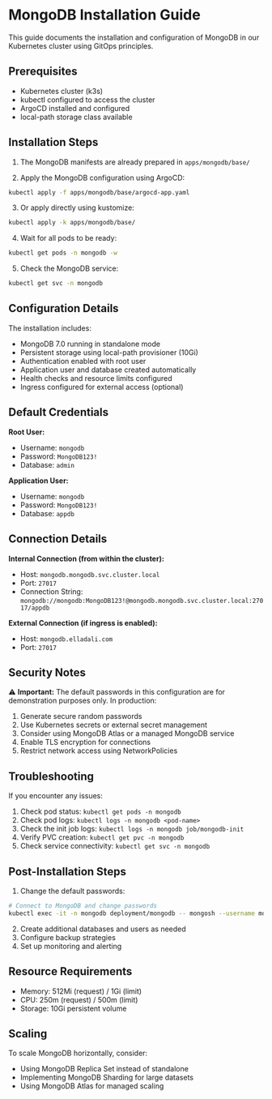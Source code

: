 # MongoDB Installation Guide

This guide documents the installation and configuration of MongoDB in our Kubernetes cluster using GitOps principles.

## Prerequisites

- Kubernetes cluster (k3s)
- kubectl configured to access the cluster
- ArgoCD installed and configured
- local-path storage class available

## Installation Steps

1. The MongoDB manifests are already prepared in `apps/mongodb/base/`

2. Apply the MongoDB configuration using ArgoCD:
```bash
kubectl apply -f apps/mongodb/base/argocd-app.yaml
```

3. Or apply directly using kustomize:
```bash
kubectl apply -k apps/mongodb/base/
```

4. Wait for all pods to be ready:
```bash
kubectl get pods -n mongodb -w
```

5. Check the MongoDB service:
```bash
kubectl get svc -n mongodb
```

## Configuration Details

The installation includes:
- MongoDB 7.0 running in standalone mode
- Persistent storage using local-path provisioner (10Gi)
- Authentication enabled with root user
- Application user and database created automatically
- Health checks and resource limits configured
- Ingress configured for external access (optional)

## Default Credentials

**Root User:**
- Username: `mongodb`
- Password: `MongoDB123!`
- Database: `admin`

**Application User:**
- Username: `mongodb`
- Password: `MongoDB123!`
- Database: `appdb`

## Connection Details

**Internal Connection (from within the cluster):**
- Host: `mongodb.mongodb.svc.cluster.local`
- Port: `27017`
- Connection String: `mongodb://mongodb:MongoDB123!@mongodb.mongodb.svc.cluster.local:27017/appdb`

**External Connection (if ingress is enabled):**
- Host: `mongodb.elladali.com`
- Port: `27017`

## Security Notes

⚠️ **Important:** The default passwords in this configuration are for demonstration purposes only. In production:

1. Generate secure random passwords
2. Use Kubernetes secrets or external secret management
3. Consider using MongoDB Atlas or a managed MongoDB service
4. Enable TLS encryption for connections
5. Restrict network access using NetworkPolicies

## Troubleshooting

If you encounter any issues:

1. Check pod status: `kubectl get pods -n mongodb`
2. Check pod logs: `kubectl logs -n mongodb <pod-name>`
3. Check the init job logs: `kubectl logs -n mongodb job/mongodb-init`
4. Verify PVC creation: `kubectl get pvc -n mongodb`
5. Check service connectivity: `kubectl get svc -n mongodb`

## Post-Installation Steps

1. Change the default passwords:
```bash
# Connect to MongoDB and change passwords
kubectl exec -it -n mongodb deployment/mongodb -- mongosh --username mongodb --password MongoDB123! --authenticationDatabase admin
```

2. Create additional databases and users as needed
3. Configure backup strategies
4. Set up monitoring and alerting

## Resource Requirements

- Memory: 512Mi (request) / 1Gi (limit)
- CPU: 250m (request) / 500m (limit)
- Storage: 10Gi persistent volume

## Scaling

To scale MongoDB horizontally, consider:
- Using MongoDB Replica Set instead of standalone
- Implementing MongoDB Sharding for large datasets
- Using MongoDB Atlas for managed scaling 